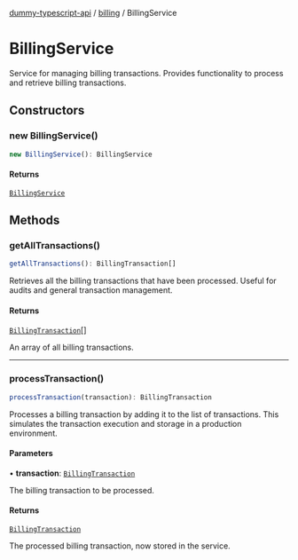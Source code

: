 [dummy-typescript-api](../../index.md) / [billing](../index.md) / BillingService

# BillingService

Service for managing billing transactions.
Provides functionality to process and retrieve billing transactions.

## Constructors

### new BillingService()

```ts
new BillingService(): BillingService
```

#### Returns

[`BillingService`](BillingService.md)

## Methods

### getAllTransactions()

```ts
getAllTransactions(): BillingTransaction[]
```

Retrieves all the billing transactions that have been processed.
Useful for audits and general transaction management.

#### Returns

[`BillingTransaction`](../interfaces/BillingTransaction.md)[]

An array of all billing transactions.

***

### processTransaction()

```ts
processTransaction(transaction): BillingTransaction
```

Processes a billing transaction by adding it to the list of transactions.
This simulates the transaction execution and storage in a production environment.

#### Parameters

• **transaction**: [`BillingTransaction`](../interfaces/BillingTransaction.md)

The billing transaction to be processed.

#### Returns

[`BillingTransaction`](../interfaces/BillingTransaction.md)

The processed billing transaction, now stored in the service.

